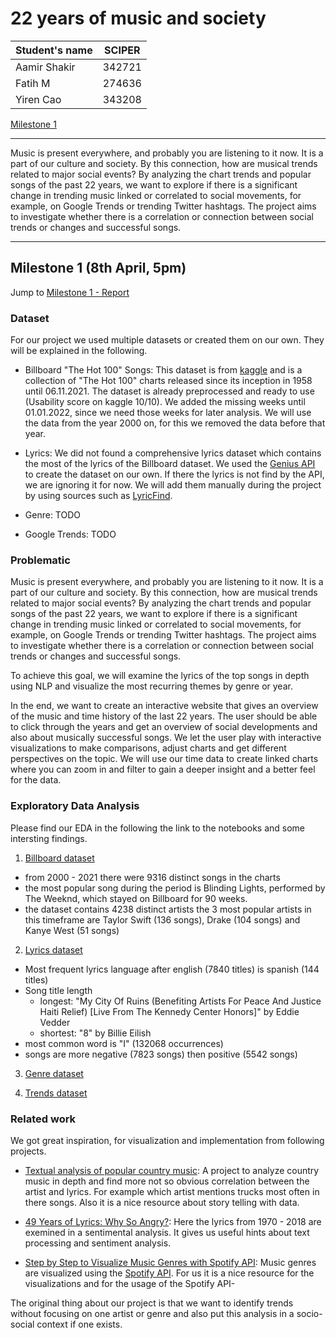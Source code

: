 # 22 years of music and society

| Student's name | SCIPER |
| -------------- | ------ |
| Aamir Shakir | 342721 |
| Fatih M | 274636 |
| Yiren Cao | 343208 |

[Milestone 1](#milestone-1)

---
Music is present everywhere, and probably you are listening to it now. It is a part of our culture and society. By this connection, how are musical trends related to major social events? By analyzing the chart trends and popular songs of the past 22 years, we want to explore if there is a significant change in trending music linked or correlated to social movements, for example, on Google Trends or trending Twitter hashtags. The project aims to investigate whether there is a correlation or connection between social trends or changes and successful songs.

---

## Milestone 1 (8th April, 5pm)

Jump to [Milestone 1 - Report]((/milestones/milestone1.md))

### Dataset 
For our project we used multiple datasets or created them on our own. They will be explained in the following.

- Billboard "The Hot 100" Songs: This dataset is from [kaggle](https://www.kaggle.com/datasets/dhruvildave/billboard-the-hot-100-songs) and is a collection of "The Hot 100" charts released since its inception in 1958 until 06.11.2021. The dataset is already preprocessed and ready to use (Usability score on kaggle 10/10). We added the missing weeks until 01.01.2022, since we need those weeks for later analysis. We will use the data from the year 2000 on, for this we removed the data before that year.

-  Lyrics: We did not found a comprehensive lyrics dataset which contains the most of the lyrics of the Billboard dataset. We used the [Genius API](https://docs.genius.com/) to create the dataset on our own. If there the lyrics is not find by the API, we are ignoring it for now. We will add them manually during the project by using sources such as [LyricFind](https://www.lyricfind.com/). 

- Genre: TODO

- Google Trends: TODO

### Problematic

Music is present everywhere, and probably you are listening to it now. It is a part of our culture and society. By this connection, how are musical trends related to major social events? By analyzing the chart trends and popular songs of the past 22 years, we want to explore if there is a significant change in trending music linked or correlated to social movements, for example, on Google Trends or trending Twitter hashtags. The project aims to investigate whether there is a correlation or connection between social trends or changes and successful songs.

To achieve this goal, we will examine the lyrics of the top songs in depth using NLP and visualize the most recurring themes by genre or year.

In the end, we want to create an interactive website that gives an overview of the music and time history of the last 22 years. The user should be able to click through the years and get an overview of social developments and also about musically successful songs. We let the user play with interactive visualizations to make comparisons, adjust charts and get different perspectives on the topic. We will use our time data to create linked charts where you can zoom in and filter to gain a deeper insight and a better feel for the data.

### Exploratory Data Analysis

Please find our EDA in the following the link to the notebooks and some intersting findings. 

1. [Billboard dataset]()
- from 2000 - 2021 there were 9316 distinct songs in the charts 
- the most popular song during the period is Blinding Lights, performed by The Weeknd, which stayed on Billboard for 90 weeks. 
- the dataset contains 4238 distinct artists 
the 3 most popular artists in this timeframe are Taylor Swift (136 songs), Drake (104 songs) and Kanye West (51 songs)

2. [Lyrics dataset]()
- Most frequent lyrics language after english (7840 titles) is spanish (144 titles)
- Song title length
    - longest: "My City Of Ruins (Benefiting Artists For Peace And Justice Haiti Relief) [Live From The Kennedy Center Honors]" by Eddie Vedder
    - shortest: "8" by Billie Eilish
- most common word is "I" (132068 occurrences) 
- songs are more negative (7823 songs) then positive (5542 songs)

3. [Genre dataset]()

4. [Trends dataset]()


### Related work

We got great inspiration, for visualization and implementation from following projects.

-  [Textual analysis of popular country music](https://www.johnwmillr.com/trucks-and-beer/): A project to analyze country music in depth and find more not so obvious correlation between the artist and lyrics. For example which artist mentions trucks most often in there songs. Also it is a nice resource about story telling with data.

-  [49 Years of Lyrics: Why So Angry?](https://towardsdatascience.com/49-years-of-lyrics-why-so-angry-1adf0a3fa2b4): Here the lyrics from 1970 - 2018 are exemined in a sentimental analysis. It gives us useful hints about text processing and sentiment analysis.

- [Step by Step to Visualize Music Genres with Spotify API](https://towardsdatascience.com/step-by-step-to-visualize-music-genres-with-spotify-api-ce6c273fb827): Music genres are visualized using the [Spotify API](https://developer.spotify.com/documentation/web-api/). For us it is a nice resource for the visualizations and for the usage of the Spotify API-

The original thing about our project is that we want to identify trends without focusing on one artist or genre and also put this analysis in a socio-social context if one exists.

